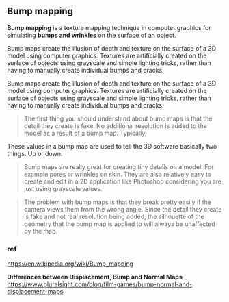 ## Bump mapping

**Bump mapping** is a texture mapping technique in computer graphics for simulating **bumps and wrinkles** on the surface of an object.

Bump maps create the illusion of depth and texture on the surface of a 3D model using computer graphics. Textures are artificially created on the surface of objects using grayscale and simple lighting tricks, rather than having to manually create individual bumps and cracks.

Bump maps create the illusion of depth and texture on the surface of a 3D model using computer graphics. Textures are artificially created on the surface of objects using grayscale and simple lighting tricks, rather than having to manually create individual bumps and cracks.


> The first thing you should understand about bump maps is that the detail they create is fake. No additional resolution is added to the model as a result of a bump map. Typically,

These values in a bump map are used to tell the 3D software basically two things. Up or down.


> Bump maps are really great for creating tiny details on a model. For example pores or wrinkles on skin. They are also relatively easy to create and edit in a 2D application like Photoshop considering you are just using grayscale values.


> The problem with bump maps is that they break pretty easily if the camera views them from the wrong angle. Since the detail they create is fake and not real resolution being added, the silhouette of the geometry that the bump map is applied to will always be unaffected by the map.



### ref 
https://en.wikipedia.org/wiki/Bump_mapping


**Differences between Displacement, Bump and Normal Maps** \
https://www.pluralsight.com/blog/film-games/bump-normal-and-displacement-maps

